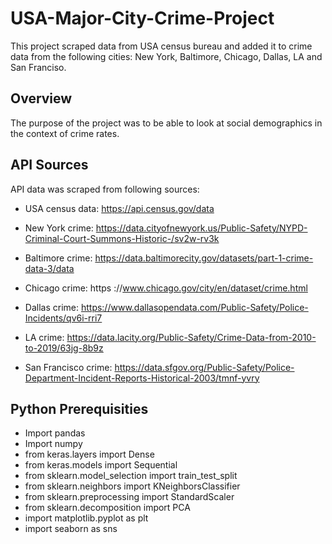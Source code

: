 # USA-Major-City-Crime-Project
This project scraped data from USA census bureau and added it to crime data from the following cities: New York, Baltimore, Chicago, Dallas, LA and San Franciso. 
## Overview
The purpose of the project was to be able to look at social demographics in the context of crime rates.    
## API Sources
API data was scraped from following sources: 
* USA census data: https://api.census.gov/data

* New York crime: https://data.cityofnewyork.us/Public-Safety/NYPD-Criminal-Court-Summons-Historic-/sv2w-rv3k
* Baltimore crime: https://data.baltimorecity.gov/datasets/part-1-crime-data-3/data
* Chicago crime: https ://www.chicago.gov/city/en/dataset/crime.html
* Dallas crime: https://www.dallasopendata.com/Public-Safety/Police-Incidents/qv6i-rri7
* LA crime: https://data.lacity.org/Public-Safety/Crime-Data-from-2010-to-2019/63jg-8b9z
* San Francisco crime: https://data.sfgov.org/Public-Safety/Police-Department-Incident-Reports-Historical-2003/tmnf-yvry
## Python Prerequisities
* Import pandas
* Import numpy
* from keras.layers import Dense
* from keras.models import Sequential
* from sklearn.model_selection import train_test_split
* from sklearn.neighbors import KNeighborsClassifier
* from sklearn.preprocessing import StandardScaler
* from sklearn.decomposition import PCA
* import matplotlib.pyplot as plt
* import seaborn as sns

